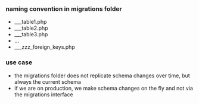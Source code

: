 ### naming convention in migrations folder
- ___table1.php
- ___table2.php
- ___table3.php
- ...
- ___zzz_foreign_keys.php

### use case
- the migrations folder does not replicate schema changes over time, but always the current schema
- if we are on production, we make schema changes on the fly and not via the migrations interface

